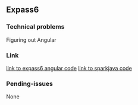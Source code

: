 ## Expass6
### Technical problems
Figuring out Angular
### Link
[link to expass6 angular code](https://github.com/hvl584967/Expass6)
[link to sparkjava code](https://github.com/hvl584967/dat250-sparkjava-counter)
### Pending-issues
None
